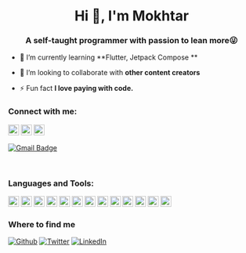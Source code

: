 <h1 align="center">Hi 👋, I'm Mokhtar</h1>
<h3 align="center">A self-taught programmer with passion to lean more😜</h3>


- 🌱 I’m currently learning **Flutter, Jetpack Compose **

- 👯 I’m looking to collaborate with **other content creators**

- ⚡ Fun fact **I love paying with code.**

### Connect with me:

<a href="https://twitter.com/Mokhtar35566639" target="blank"><img src="https://cdn.jsdelivr.net/npm/simple-icons@3.0.1/icons/twitter.svg" alt="mokhtarmostafa" height="22" width="22" /></a>
<a href="https://www.linkedin.com/in/mokhtar-mostafa-438472160/" target="blank"><img src="https://cdn.jsdelivr.net/npm/simple-icons@3.0.1/icons/linkedin.svg" alt="mokhtarmostafa" height="22" width="22" /></a>
<a href="https://www.youtube.com/c/ucjm7i4g4z7zgcja_hkhlcvwe" target="blank"><img src="https://cdn.jsdelivr.net/npm/simple-icons@3.0.1/icons/youtube.svg" alt="ucjm7i4g4z7zgcja_hkhlcvw" height="22" width="22" /></a>

[![Gmail Badge](https://img.shields.io/badge/-jessicalim813-c14438?style=flat&logo=Gmail&logoColor=white&link=mailto:mokhtar.rnd@gmail.com)](mailto:mokhtar.rnd@gmail.com)



<br />

### Languages and Tools:

<p align="left"><img src="https://www.vectorlogo.zone/logos/dartlang/dartlang-icon.svg" alt="dart" width="22" height="22"/> <img src="https://devicons.github.io/devicon/devicon.git/icons/django/django-original.svg" alt="django" width="22" height="22"/> <img src="https://www.vectorlogo.zone/logos/figma/figma-icon.svg" alt="figma" width="22" height="22"/> <img src="https://www.vectorlogo.zone/logos/firebase/firebase-icon.svg" alt="firebase" width="22" height="22"/> <img src="https://www.vectorlogo.zone/logos/pocoo_flask/pocoo_flask-icon.svg" alt="flask" width="22" height="22"/> <img src="https://www.vectorlogo.zone/logos/flutterio/flutterio-icon.svg" alt="flutter" width="22" height="22"/> <img src="https://www.vectorlogo.zone/logos/git-scm/git-scm-icon.svg" alt="git" width="22" height="22"/> <img src="https://devicons.github.io/devicon/devicon.git/icons/linux/linux-original.svg" alt="linux" width="22" height="22"/> <img src="https://devicons.github.io/devicon/devicon.git/icons/mysql/mysql-original-wordmark.svg" alt="mysql" width="22" height="22"/> <img src="https://devicons.github.io/devicon/devicon.git/icons/postgresql/postgresql-original-wordmark.svg" alt="postgresql" width="22" height="22"/> <img src="https://devicons.github.io/devicon/devicon.git/icons/python/python-original.svg" alt="python" width="22" height="22"/> <img src="https://www.vectorlogo.zone/logos/sketchapp/sketchapp-icon.svg" alt="sketch" width="22" height="22"/> <img src="https://devicons.github.io/devicon/devicon.git/icons/swift/swift-original-wordmark.svg" alt="swift" width="22" height="22"/></p>

<h3>Where to find me</h3>
<p><a href="https://github.com/mokhtarmoustafa" target="_blank"><img alt="Github" src="https://img.shields.io/badge/GitHub-%2312100E.svg?&style=for-the-badge&logo=Github&logoColor=white" /></a> <a href="https://twitter.com/Mokhtar35566639" target="_blank"><img alt="Twitter" src="https://img.shields.io/badge/twitter-%231DA1F2.svg?&style=for-the-badge&logo=twitter&logoColor=white" /></a> <a href="https://www.linkedin.com/in/thomas-guibert" target="_blank"><img alt="LinkedIn" src="https://img.shields.io/badge/linkedin-%230077B5.svg?&style=for-the-badge&logo=linkedin&logoColor=white" /></a> 
</p>
